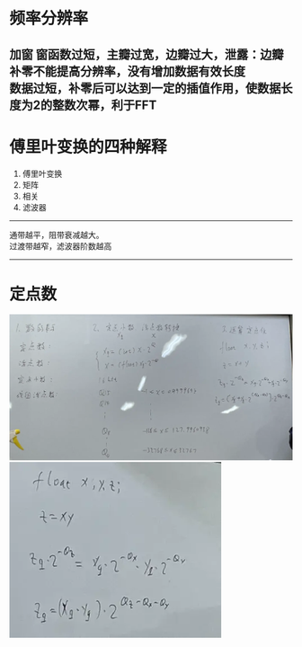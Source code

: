 # 频率分辨率  
加窗 窗函数过短，主瓣过宽，边瓣过大，泄露：边瓣  
补零不能提高分辨率，没有增加数据有效长度  
数据过短，补零后可以达到一定的插值作用，使数据长度为2的整数次幂，利于FFT  
----

# 傅里叶变换的四种解释  
1. 傅里叶变换  
2. 矩阵
3. 相关
4. 滤波器  
----------  
通带越平，阻带衰减越大。  
过渡带越窄，滤波器阶数越高  

----  
# 定点数  
![tupain](https://raw.githubusercontent.com/andyye1999/image-hosting/master/20220504/Pasted-image-20220504155039.yv8h2aa1u7k.webp)  
![图片2](https://raw.githubusercontent.com/andyye1999/image-hosting/master/20220504/Pasted-image-20220504155122.5q9og5xyak00.webp)



